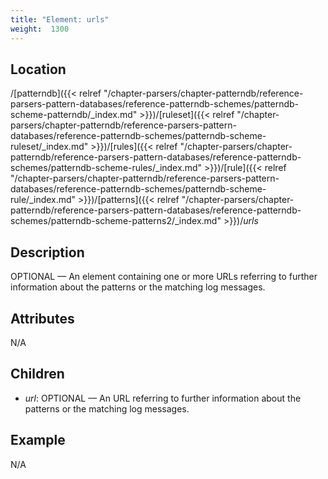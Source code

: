 ```yaml
---
title: "Element: urls"
weight:  1300
---
```

<!-- DISCLAIMER: This file is based on the syslog-ng Open Source Edition documentation https://github.com/balabit/syslog-ng-ose-guides/commit/2f4a52ee61d1ea9ad27cb4f3168b95408fddfdf2 and is used under the terms of The syslog-ng Open Source Edition Documentation License. The file has been modified by Axoflow. -->


## Location

/[patterndb]({{< relref "/chapter-parsers/chapter-patterndb/reference-parsers-pattern-databases/reference-patterndb-schemes/patterndb-scheme-patterndb/_index.md" >}})/[ruleset]({{< relref "/chapter-parsers/chapter-patterndb/reference-parsers-pattern-databases/reference-patterndb-schemes/patterndb-scheme-ruleset/_index.md" >}})/[rules]({{< relref "/chapter-parsers/chapter-patterndb/reference-parsers-pattern-databases/reference-patterndb-schemes/patterndb-scheme-rules/_index.md" >}})/[rule]({{< relref "/chapter-parsers/chapter-patterndb/reference-parsers-pattern-databases/reference-patterndb-schemes/patterndb-scheme-rule/_index.md" >}})/[patterns]({{< relref "/chapter-parsers/chapter-patterndb/reference-parsers-pattern-databases/reference-patterndb-schemes/patterndb-scheme-patterns2/_index.md" >}})/*urls*



## Description

OPTIONAL — An element containing one or more URLs referring to further information about the patterns or the matching log messages.



## Attributes

N/A



## Children

  - *url*: OPTIONAL — An URL referring to further information about the patterns or the matching log messages.


## Example

N/A


